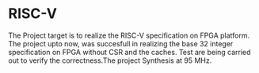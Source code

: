 # RISC-V

The Project target is to realize the RISC-V specification on FPGA platform. The project upto now, was succesfull in realizing the base 32 integer specification on FPGA without CSR and the caches. Test are being carried out to verify the correctness.The project Synthesis at 95 MHz.